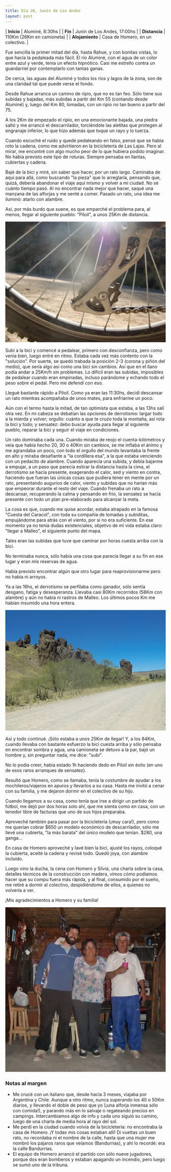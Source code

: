 ```yaml
---
title: Día 26, Junín de Los Andes
layout: post
---
```


| **Inicio** | Aluminé, 8:30hs |
| **Fin**    | Junín de Los Andes, 17:00hs |
| **Distancia** | 110Km (26Km en camioneta) |
| **Alojamiento** | Casa de Homero, en un colectivo. |

Fue sencilla la primer mitad del día, hasta Rahue, y con bonitas vistas, lo que hacía la pedaleada más fácil. El río Aluminé, con el agua de un color entre azul y verde, tenía un efecto hipnótico. Casi me estrello contra un guardarriel por contemplarlo con tantas ganas.

De cerca, las aguas del Aluminé y todos los ríos y lagos de la zona, son de una claridad tal que puede verse el fondo.

Desde Rahue arranca un camino de ripio, que no es tan feo. Sólo tiene sus subidas y bajadas, más subidas a partir del Km 55 (contando desde Aluminé) y, luego del Km 80, lomadas, con un ripio no tan bueno a partir del 75.

A los 2Km de empezado el ripio, en una emocionante bajada, una piedra saltó y me arrancó el descarrilador, torciéndole las aletitas que protegen al engranaje inferior, lo que hizo además que toque un rayo y lo tuerza.

Cuando escuché el ruido y quedé pedaleando en falso, pensé que se había roto la cadena, como me advirtieron en la bicicletería de Las Lajas. Pero al mirar, me encontré con algo mucho peor de lo que hubiera podido imaginar. No había previsto este tipo de roturas. Siempre pensaba en llantas, cubiertas y cadena.

Bajé de la bici y miré, sin saber que hacer, por un rato largo. Caminaba de aquí para allá, como buscando "la pieza" que lo arreglaría, pensando que, quizá, debería abandonar el viaje aquí mismo y volver a mi ciudad. No sé cuánto tiempo pasó. Al no encontrar nada mejor que hacer, saqué una manzana de las alforjas y me senté a comer. Pasado un rato, una idea me iluminó: atarlo con alambre.

Así, por más burdo que suene, es que emparché el problema para, al menos, llegar al siguiente pueblo: "Piloil", a unos 25Km de distancia.

[![](/images/2015-01-31-junin-de-los-andes_0_thumb.jpg)](/images/2015-01-31-junin-de-los-andes_0.jpg)

Subí a la bici y comencé a pedalear, primero con desconfianza, pero como venía bien, luego entré en ritmo. Estaba cada vez más contento con la "solución". Por suerte, se quedó trabada la posición 2-3 (corona y piñón del medio), que sería algo así como una bici sin cambios. Así que en el llano podía andar a 25Km/h sin problemas. Lo difícil eran las subidas, imposibles de pedalear cuando eran empinadas, incluso parándome y echando todo el peso sobre el pedal. Pero me defendí con eso.

Llegué bastante rápido a Piloil. Como ya eran las 11:30hs, decidí descansar un rato mientras acompañaba de unos mates, para enfriarme un poco.

Aún con el termo hasta la mitad, de tan optimista que estaba, a las 13hs salí otra vez. En mi cabeza se debatían las opciones de derrotismo: largar todo a la mierda y volver; orgullo: cuánto a que te cruzo toda la montaña, así rota la bici y todo; y sensatez: debo buscar ayuda para llegar al siguiente pueblo, reparar la bici y seguir el viaje en condiciones.

Un rato dominaba cada una. Cuando miraba de reojo el cuenta-kilómetros y veía que había hecho 20, 30 o 40Km sin cambios, se me inflaba el ánimo y me agrandaba un poco, con todo el orgullo del mundo levantaba la frente en alto y miraba desafiante a "la cordillera esa", a la que estaba venciendo con un pedacito de alambre. Cuando aparecía una subida, y debía bajarme a empujar, a un paso que parecía estirar la distancia hasta la cima, el derrotismo se hacía presente, exagerando el calor, sed y viento en contra, haciendo que fueran las únicas cosas que pudiera tener en mente por un rato, presentando augurios de calor, viento y subidas que no harían más que empeorar durante el resto del viaje. Cuando frenaba un rato a descansar, recuperando la calma y pensando en frío, la sensatez se hacía presente con todo un plan pre-elaborado para alcanzar la meta.

La cosa es que, cuando me quise acordar, estaba atrapado en la famosa "Cuesta del Caracol", con toda su compañía de lomadas y subiditas, empujándome para atrás con el viento, por si no era suficiente. En ese momento ya no tenía dudas existenciales, objetivo de mi vida estaba claro: "llegar a Malleo", el siguiente punto del mapa.

Tales eran las subidas que tuve que caminar por horas cuesta arriba con la bici.

No terminaba nunca, sólo había una cosa que parecía llegar a su fin en ese lugar y eran mis reservas de agua.

Había previsto encontrar algún que otro lugar para reaprovisionarme pero no habia ni arroyos.

Ya a las 16hs, el derrotismo se perfilaba como ganador, sólo sentía desgano, fatiga y desesperanza. Llevaba casi 80Km recorridos (58Km con alambre) y aún no había ni rastros de Malleo. Los últimos pocos Km me habían insumido una hora entera.

[![](/images/2015-01-31-junin-de-los-andes_1_thumb.jpg)](/images/2015-01-31-junin-de-los-andes_1.jpg)

Así y todo continué. ¡Sólo estaba a unos 25Km de llegar! Y, a los 84Km, cuando llevaba con bastante esfuerzo la bici cuesta arriba y sólo pensaba en encontrar sombra y agua, una camioneta se detuvo a la par, bajó un hombre y, sin preguntar nada, me dice: "subí".

No lo podía creer, había estado 1h haciendo dedo en Piloil sin éxito (en uno de esos raros arranques de sensatez).

Resultó que Homero, como se llamaba, tenía la costumbre de ayudar a los mochileros/viajeros en apuros y llevarlos a su casa. Hasta me invitó a cenar con su familia, y me dejaron dormir en el colectivo de su hijo.

Cuando llegamos a su casa, como tenía que irse a dirigir un partido de fútbol, me dejó por dos horas solo ahí, que me sienta como en casa, con un tenedor libre de facturas que uno de sus hijos preparaba.

Aproveché también para pasar por la bicicletería (¡muy cara!), pero como me querían cobrar $650 un modelo económico de descarrilador, sólo me llevé una cubierta, "la más barata" del único modelo que tenían. $280, una ganga...

En casa de Homero aproveché y lavé bien la bici, ajusté los rayos, coloqué la cubierta, aceité la cadena y revisé todo. Quedó joya, con alambre incluído.

Luego vino la ducha, la cena con Homero y Silvia, una charla sobre la casa, detalles técnicos de la construcción con madera, vimos cómo podíamos hacer que su compu fuera más rápida, y al final, consumido por el sueño, me retiré a dormir al colectivo, despidiéndome de ellos, a quienes no volvería a ver.

¡Mis agradecimientos a Homero y su familia!

[![](/images/2015-01-31-junin-de-los-andes_2_thumb.jpg)](/images/2015-01-31-junin-de-los-andes_2.jpg)

### Notas al margen
 - Me crucé con un italiano que, desde hacía 3 meses, viajaba por Argentina y Chile. Aunque a otro ritmo, nunca superando los 40 o 50Km diarios, y llevando el doble de peso que yo (¡una alforja inmensa sólo con comida!), y parando más en lo salvaje o regateando precios en campings. Intercambiamos algo de info y cada uno siguió su camino, luego de una charla de media hora al rayo del sol.
 - Me perdí en la ciudad cuando volvía de la bicicletería: no encontraba la casa de Homero. ¡Y todas mis cosas estaban allí! Dí vueltas un buen rato, no recordaba ni el nombre de la calle, hasta que una mujer me nombró los pájaros raros que veíamos (Bandurrias), y ahí lo recordé: era la calle Bandurrias.
 - El equipo de Homero arrancó el partido con sólo nueve jugadores, porque dos eran bomberos y estaban apagando un incendio, pero luego se sumó uno de la tribuna.